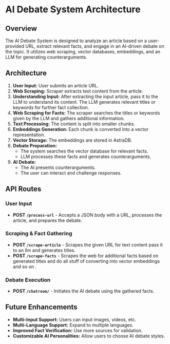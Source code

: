 # AI Debate System Architecture

## Overview

The AI Debate System is designed to analyze an article based on a user-provided URL, extract relevant facts, and engage in an AI-driven debate on the topic. It utilizes web scraping, vector databases, embeddings, and an LLM for generating counterarguments.

## Architecture

1. **User Input:** User submits an article URL.
2. **Web Scraping:** Scraper extracts text content from the article.
3. **Understanding Input:** After extracting the input article, pass it to the LLM to understand its content. The LLM generates relevant titles or keywords for further fact collection.
4. **Web Scraping for Facts:** The scraper searches the titles or keywords given by the LLM and gathers additional information.
5. **Text Processing:** The content is split into smaller chunks.
6. **Embeddings Generation:** Each chunk is converted into a vector representation.
7. **Vector Storage:** The embeddings are stored in AstraDB.
8. **Debate Preparation:**
   - The system searches the vector database for relevant facts.
   - LLM processes these facts and generates counterarguments.
9. **AI Debate:**
   - The AI presents counterarguments.
   - The user can interact and challenge responses.

## API Routes

### **User Input**

- **POST `/process-url`** - Accepts a JSON body with a URL, processes the article, and prepares the debate.

### **Scraping & Fact Gathering**

- **POST `/scrape-article`** - Scrapes the given URL for text content pass it to an llm and generates titles.
- **POST `/scrape-facts`** - Scrapes the web for additional facts based on generated titles and do all stuff of converting into vector embeddings and so on .

### **Debate Execution**

- **POST `/chatroom/`** - Initiates the AI debate using the gathered facts.

## Future Enhancements

- **Multi-Input Support:** Users can input images, videos, etc.
- **Multi-Language Support:** Expand to multiple languages.
- **Improved Fact Verification:** Use more sources for validation.
- **Customizable AI Personalities:** Allow users to choose AI debate styles.
